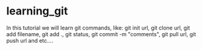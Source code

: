 # learning_git

In this tutorial we will learn git commands, like: git init url, git clone url, git add filename, git add ., git status, git commit -m "comments", git pull url, git push url and etc....
